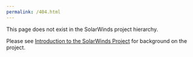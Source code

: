 ```yaml
---
permalink: /404.html
---
```

This page does not exist in the SolarWinds project hierarchy.

Please see [Introduction to the SolarWinds Project](https://r-dube.github.io/solarwinds/2021/01/01/solarwinds-intro.html) for background on the project.
